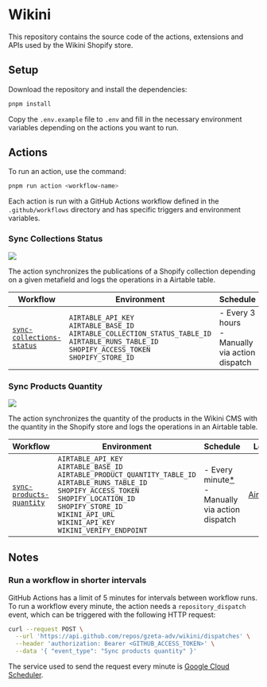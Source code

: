 # Wikini

This repository contains the source code of the actions, extensions and APIs used by the Wikini Shopify store.

## Setup

Download the repository and install the dependencies:

```sh
pnpm install
```

Copy the `.env.example` file to `.env` and fill in the necessary environment variables depending on the actions you want to run.

## Actions

To run an action, use the command:

```sh
pnpm run action <workflow-name>
```

Each action is run with a GitHub Actions workflow defined in the `.github/workflows` directory and has specific triggers and environment variables.



### Sync Collections Status

[![](https://github.com/gzeta-adv/wikini/actions/workflows/sync-collections-status.yml/badge.svg)](https://github.com/gzeta-adv/wikini/actions/workflows/sync-collections-status.yml)

The action synchronizes the publications of a Shopify collection depending on a given metafield and logs the operations in a Airtable table.

| Workflow | Environment | Schedule | Logs |
| -------- | ----------- | -------- | ---- |
| [`sync-collections-status`](.github/workflows/sync-collections-status.yml) | `AIRTABLE_API_KEY`<br>`AIRTABLE_BASE_ID`<br>`AIRTABLE_COLLECTION_STATUS_TABLE_ID`<br>`AIRTABLE_RUNS_TABLE_ID`<br>`SHOPIFY_ACCESS_TOKEN`<br>`SHOPIFY_STORE_ID` | - Every 3 hours<br>- Manually via action dispatch | [Airtable](https://airtable.com/appn0QEUHeYBOQnjc/tbliM6NaaicZx53j9) |

### Sync Products Quantity

[![](https://github.com/gzeta-adv/wikini/actions/workflows/sync-products-quantity.yml/badge.svg)](https://github.com/gzeta-adv/wikini/actions/workflows/sync-products-quantity.yml)

The action synchronizes the quantity of the products in the Wikini CMS with the quantity in the Shopify store and logs the operations in an Airtable table.

| Workflow | Environment | Schedule | Logs |
| -------- | ----------- | -------- | ---- |
| [`sync-products-quantity`](.github/workflows/sync-products-quantity.yml) | `AIRTABLE_API_KEY`<br>`AIRTABLE_BASE_ID`<br>`AIRTABLE_PRODUCT_QUANTITY_TABLE_ID`<br>`AIRTABLE_RUNS_TABLE_ID`<br>`SHOPIFY_ACCESS_TOKEN`<br>`SHOPIFY_LOCATION_ID`<br>`SHOPIFY_STORE_ID`<br>`WIKINI_API_URL`<br>`WIKINI_API_KEY`<br>`WIKINI_VERIFY_ENDPOINT` | - Every minute[*](#run-a-workflow-in-shorter-intervals)<br>- Manually via action dispatch | [Airtable](https://airtable.com/appn0QEUHeYBOQnjc/tblopaEqeBGc6rfay) |

## Notes

### Run a workflow in shorter intervals

GitHub Actions has a limit of 5 minutes for intervals between workflow runs. To run a workflow every minute, the action needs a `repository_dispatch` event, which can be triggered with the following HTTP request:

```sh
curl --request POST \
  --url 'https://api.github.com/repos/gzeta-adv/wikini/dispatches' \
  --header 'authorization: Bearer <GITHUB_ACCESS_TOKEN>' \
  --data '{ "event_type": "Sync products quantity" }'
```

The service used to send the request every minute is [Google Cloud Scheduler](https://cloud.google.com/scheduler).
